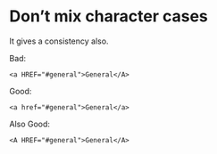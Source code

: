 # Don’t mix character cases

It gives a consistency also.

Bad:

    <a HREF="#general">General</A>

Good:

    <a href="#general">General</a>

Also Good:

    <A HREF="#general">General</A>
